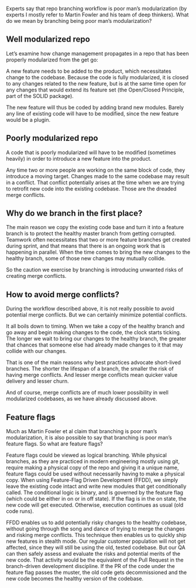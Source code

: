 Experts say that repo branching workflow is poor man’s modularization (by experts I mostly refer to Martin Fowler and his team of deep thinkers). What do we mean by branching being poor man’s modularization?


## Well modularized repo


Let’s examine how change management propagates in a repo that has been properly modularized from the get go:


A new feature needs to be added to the product, which necessitates change to the codebase. Because the code is fully modularized, it is closed to any changes related to the new feature, but is at the same time open for any changes that would extend its feature set (the Open/Closed Principle, part of the SOLID package).


The new feature will thus be coded by adding brand new modules. Barely any line of existing code will have to be modified, since the new feature would be a plugin.


## Poorly modularized repo


A code that is poorly modularized will have to be modified (sometimes heavily) in order to introduce a new feature into the product.


Any time two or more people are working on the same block of code, they introduce a moving target. Changes made to the same codebase may result in a conflict. That conflict potentially arises at the time when we are trying to retrofit new code into the existing codebase. Those are the dreaded merge conflicts.


## Why do we branch in the first place?


The main reason we copy the existing code base and turn it into a feature branch is to protect the healthy master branch from getting corrupted. Teamwork often necessitates that two or more feature branches get created during sprint, and that means that there is an ongoing work that is happening in parallel. When the time comes to bring the new changes to the healthy branch, some of those new changes may mutually collide.


So the caution we exercise by branching is introducing unwanted risks of creating merge conflicts.


## How to avoid merge conflicts?


During the workflow described above, it is not really possible to avoid potential merge conflicts. But we can certainly minimize potential conflicts.


It all boils down to timing. When we take a copy of the healthy branch and go away and begin making changes to the code, the clock starts ticking. The longer we wait to bring our changes to the healthy branch, the greater that chances that someone else had already made changes to it that may collide with our changes.


That is one of the main reasons why best practices advocate short-lived branches. The shorter the lifespan of a branch, the smaller the risk of having merge conflicts. And lesser merge conflicts mean quicker value delivery and lesser churn.


And of course, merge conflicts are of much lower possibility in well modularized codebases, as we have already discussed above.


## Feature flags


Much as Martin Fowler et al claim that branching is poor man’s modularization, it is also possible to say that branching is poor man’s feature flags. So what are feature flags?


Feature flags could be viewed as logical branching. While physical branches, as they are practiced in modern engineering mostly using git, require making a physical copy of the repo and giving it a unique name, feature flags could be used without necessarily having to make a physical copy. When using Feature-Flag Driven Development (FFDD), we simply leave the existing code intact and write new modules that get conditionally called. The conditional logic is binary, and is governed by the feature flag (which could be either in on or in off state). If the flag is in the on state, the new code will get executed. Otherwise, execution continues as usual (old code runs).


FFDD enables us to add potentially risky changes to the healthy codebase, without going through the song and dance of trying to merge the changes and risking merge conflicts. This technique then enables us to quickly ship new features in stealth mode. Our regular customer population will not get affected, since they will still be using the old, tested codebase. But our QA can then safely assess and evaluate the risks and potential merits of the new code. That activity would be the equivalent of the Pull Request in the branch-driven development discipline. If the PR of the code under the feature flag passes the muster, the old code gets decommissioned and the new code becomes the healthy version of the codebase.
